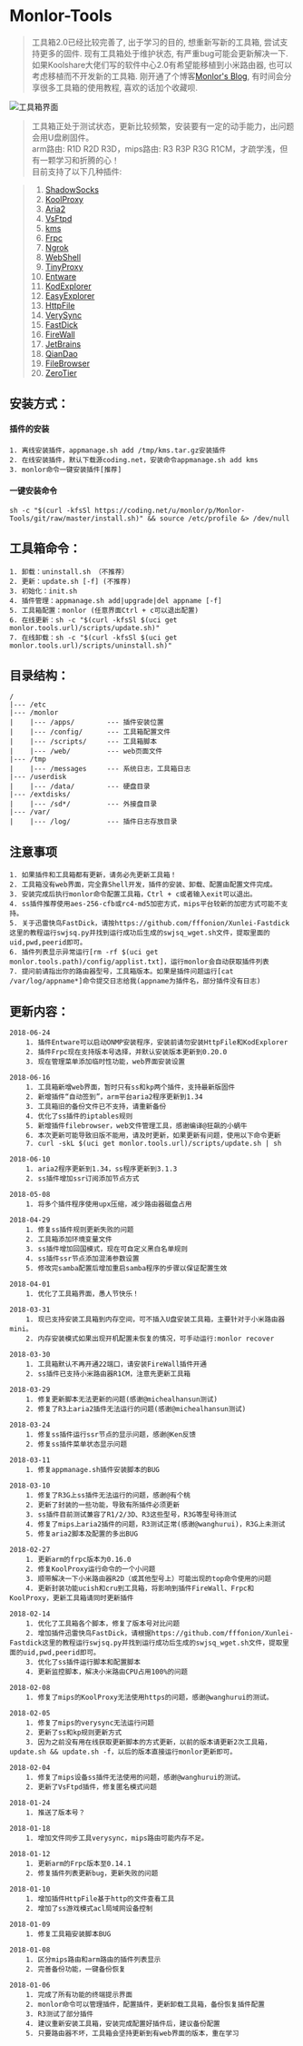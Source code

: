 # Monlor-Tools

>工具箱2.0已经比较完善了, 出于学习的目的, 想重新写新的工具箱, 尝试支持更多的固件.
>现有工具箱处于维护状态, 有严重bug可能会更新解决一下.
>如果Koolshare大佬们写的软件中心2.0有希望能移植到小米路由器, 也可以考虑移植而不开发新的工具箱.
>刚开通了个博客[Monlor's Blog](https://www.monlor.com/), 有时间会分享很多工具箱的使用教程, 喜欢的话加个收藏呗.

![工具箱界面](https://raw.githubusercontent.com/monlor/Monlor-Tools/master/temp/img.png)

>工具箱正处于测试状态，更新比较频繁，安装要有一定的动手能力，出问题会用U盘刷固件。  
>arm路由: R1D R2D R3D，mips路由: R3 R3P R3G R1CM，才疏学浅，但有一颗学习和折腾的心！   
>目前支持了以下几种插件:  

>01. [ShadowSocks](https://github.com/shadowsocks/shadowsocks/tree/master)
>02. [KoolProxy](http://koolshare.b0.upaiyun.com/)
>03. [Aria2](http://aria2.github.io/)
>04. [VsFtpd](https://security.appspot.com/vsftpd.html)
>05. [kms](https://github.com/Wind4/vlmcsd)
>06. [Frpc](https://github.com/fatedier/frp)
>07. [Ngrok](https://github.com/dosgo/ngrok-c)
>08. [WebShell](https://github.com/shellinabox/shellinabox)
>09. [TinyProxy](https://github.com/tinyproxy/tinyproxy)
>10. [Entware](https://github.com/Entware/Entware-ng)
>11. [KodExplorer](https://kodcloud.com/)
>12. [EasyExplorer](http://koolshare.cn/thread-129199-1-1.html)
>13. [HttpFile](http://nginx.org/)
>14. [VerySync](http://verysync.com/)
>15. [FastDick](https://github.com/fffonion/Xunlei-Fastdick)
>16. [FireWall](https://www.netfilter.org/)
>17. [JetBrains](http://blog.lanyus.com/archives/174.html)
>18. [QianDao](http://koolshare.cn/thread-127783-1-1.html)
>19. [FileBrowser](https://github.com/filebrowser/filebrowser)
>20. [ZeroTier](https://www.zerotier.com)

## 安装方式：  
#### 	插件的安装
	1. 离线安装插件，appmanage.sh add /tmp/kms.tar.gz安装插件 
	2. 在线安装插件，默认下载源coding.net，安装命令appmanage.sh add kms
	3. monlor命令一键安装插件[推荐]

#### 	一键安装命令
	sh -c "$(curl -kfsSl https://coding.net/u/monlor/p/Monlor-Tools/git/raw/master/install.sh)" && source /etc/profile &> /dev/null

## 工具箱命令：
	1. 卸载：uninstall.sh （不推荐）
	2. 更新：update.sh [-f] (不推荐)
	3. 初始化：init.sh 
	4. 插件管理：appmanage.sh add|upgrade|del appname [-f]
	5. 工具箱配置：monlor (任意界面Ctrl + c可以退出配置)
	6. 在线更新：sh -c "$(curl -kfsSl $(uci get monlor.tools.url)/scripts/update.sh)"
	7. 在线卸载：sh -c "$(curl -kfsSl $(uci get monlor.tools.url)/scripts/uninstall.sh)"

## 目录结构：  
	/
	|--- /etc  
	|--- /monlor
	|    |--- /apps/        --- 插件安装位置  
	|    |--- /config/      --- 工具箱配置文件
	|    |--- /scripts/     --- 工具箱脚本
	|    |--- /web/         --- web页面文件
	|--- /tmp
	|    |--- /messages     --- 系统日志，工具箱日志
	|--- /userdisk
	|    |--- /data/        --- 硬盘目录
	|--- /extdisks/
	|    |--- /sd*/         --- 外接盘目录
	|--- /var/
	|	 |--- /log/         --- 插件日志存放目录

## 注意事项
	1. 如果插件和工具箱都有更新，请务必先更新工具箱！
	2. 工具箱没有web界面，完全靠Shell开发，插件的安装、卸载、配置由配置文件完成。   
	3. 安装完成后执行monlor命令配置工具箱，Ctrl + c或者输入exit可以退出。 
	4. ss插件推荐使用aes-256-cfb或rc4-md5加密方式，mips平台较新的加密方式可能不支持。
	5. 关于迅雷快鸟FastDick，请按https://github.com/fffonion/Xunlei-Fastdick这里的教程运行swjsq.py并找到运行成功后生成的swjsq_wget.sh文件，提取里面的uid,pwd,peerid即可。
	6. 插件列表显示异常运行[rm -rf $(uci get monlor.tools.path)/config/applist.txt]，运行monlor会自动获取插件列表
	7. 提问前请指出你的路由器型号，工具箱版本。如果是插件问题运行[cat /var/log/appname*]命令提交日志给我(appname为插件名，部分插件没有日志)

## 更新内容：
	2018-06-24
		1. 插件Entware可以启动ONMP安装程序，安装前请勿安装HttpFile和KodExplorer
		2. 插件Frpc现在支持版本号选择，并默认安装版本更新到0.20.0
		3. 现在管理菜单添加临时性功能，web界面安装设置

	2018-06-16
		1. 工具箱新增web界面，暂时只有ss和kp两个插件，支持最新版固件
		2. 新增插件“自动签到”，arm平台aria2程序更新到1.34
		3. 工具箱旧的备份文件已不支持，请重新备份
		4. 优化了ss插件的iptables规则
		5. 新增插件filebrowser，web文件管理工具，感谢编译@狂飙的小蜗牛
		6. 本次更新可能导致旧版不能用，请及时更新，如果更新有问题，使用以下命令更新
		7. curl -skL $(uci get monlor.tools.url)/scripts/update.sh | sh

	2018-06-10
		1. aria2程序更新到1.34，ss程序更新到3.1.3
		2. ss插件增加ssr订阅添加节点方式

	2018-05-08
		1. 将多个插件程序使用upx压缩，减少路由器磁盘占用

	2018-04-29
		1. 修复ss插件规则更新失败的问题
		2. 工具箱添加环境变量文件
		3. ss插件增加回国模式，现在可自定义黑白名单规则
		4. ss插件ssr节点添加混淆参数设置
		5. 修改完samba配置后增加重启samba程序的步骤以保证配置生效

	2018-04-01
		1. 优化了工具箱界面，愚人节快乐！

	2018-03-31
		1. 现已支持安装工具箱到内存空间，可不插入U盘安装工具箱，主要针对于小米路由器mini。
		2. 内存安装模式如果出现开机配置未恢复的情况，可手动运行:monlor recover

	2018-03-30
		1. 工具箱默认不再开通22端口，请安装FireWall插件开通
		2. ss插件已支持小米路由器R1CM，注意先更新工具箱

	2018-03-29
		1. 修复更新脚本无法更新的问题(感谢@michealhansun测试)
		2. 修复了R3上aria2插件无法运行的问题(感谢@michealhansun测试)

	2018-03-24
		1. 修复ss插件运行ssr节点的显示问题，感谢@Ken反馈
		2. 修复ss插件菜单状态显示问题

	2018-03-11
		1. 修复appmanage.sh插件安装脚本的BUG

	2018-03-10
		1. 修复了R3G上ss插件无法运行的问题，感谢@有个桃
		2. 更新了封装的一些功能，导致有所插件必须更新
		3. ss插件目前测试兼容了R1/2/3D、R3这些型号，R3G等型号待测试
		4. 修复了mips上aria2插件的问题，R3测试正常(感谢@wanghurui)，R3G上未测试
		5. 修复aria2脚本及配置的多出BUG

	2018-02-27
		1. 更新arm的frpc版本为0.16.0
		2. 修复KoolProxy运行命令的一个小问题
		3. 顺带解决一下小米路由器R2D（或其他型号上）可能出现的top命令使用的问题
		4. 更新封装功能ucish和cru到工具箱，将影响到插件FireWall、Frpc和KoolProxy，更新工具箱请同时更新插件

	2018-02-14
		1. 优化了工具箱各个脚本，修复了版本号对比问题
		2. 增加插件迅雷快鸟FastDick，请根据https://github.com/fffonion/Xunlei-Fastdick这里的教程运行swjsq.py并找到运行成功后生成的swjsq_wget.sh文件，提取里面的uid,pwd,peerid即可。
		3. 优化了ss插件运行脚本和配置脚本
		4. 更新监控脚本，解决小米路由CPU占用100%的问题

	2018-02-08
		1. 修复了mips的KoolProxy无法使用https的问题，感谢@wanghurui的测试。

	2018-02-05 
		1. 修复了mips的verysync无法运行问题
		2. 更新了ss和kp规则更新方式
		3. 因为之前没有用在线获取更新脚本的方式更新，以前的版本请更新2次工具箱，update.sh && update.sh -f，以后的版本直接运行monlor更新即可。

	2018-02-04
		1. 修复了mips设备ss插件无法使用的问题，感谢@wanghurui的测试。
		2. 更新了VsFtpd插件，修复匿名模式问题

	2018-01-24
		1. 推送了版本号？

	2018-01-18
		1. 增加文件同步工具verysync，mips路由可能内存不足。

	2018-01-12
		1. 更新arm的Frpc版本至0.14.1
		2. 修复插件列表更新bug，更新失败的问题

	2018-01-10
		1. 增加插件HttpFile基于http的文件查看工具
		2. 增加了ss游戏模式acl局域网设备控制

	2018-01-09
		1. 修复工具箱安装脚本BUG

	2018-01-08
		1. 区分mips路由和arm路由的插件列表显示
		2. 完善备份功能，一键备份恢复

	2018-01-06
		1. 完成了所有功能的终端提示界面
		2. monlor命令可以管理插件，配置插件，更新卸载工具箱，备份恢复插件配置
		3. R3测试了部分插件
		4. 建议重新安装工具箱，安装完成配置好插件后，建议备份配置
		5. 只要路由器不坏，工具箱会坚持更新到有web界面的版本，重在学习

	

	

	

	


	




